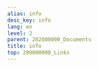 ```yaml
---
alias: info
desc_key: info
lang: en
level: 2
parent: 202000000_Documents
title: info
top: 200000000_Links
---
```


